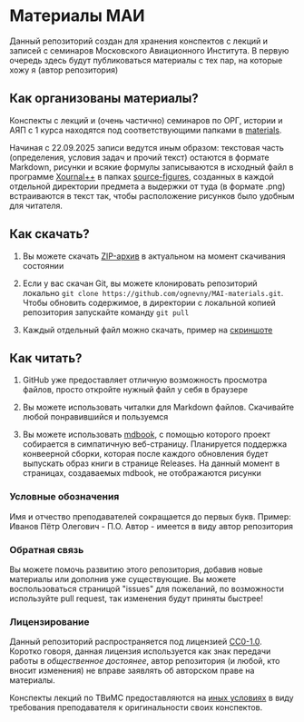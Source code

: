 # Материалы МАИ

Данный репозиторий создан для хранения конспектов с лекций и записей с семинаров Московского
Авиационного Института. В первую очередь здесь будут публиковаться материалы с тех пар, на которые
хожу я (автор репозитория)

## Как организованы материалы?

Конспекты с лекций и (очень частично) семинаров по ОРГ, истории и АЯП с 1 курса находятся под
соответствующими папками в [materials](materials).

Начиная с 22.09.2025 записи ведутся иным образом: текстовая часть (определения, условия задач и
прочий текст) остаются в формате Markdown, рисунки и всякие формулы записываются в исходный файл
в программе [Xournal++](https://xournalpp.github.io/) в папках [source-figures](source-figures),
созданных в каждой отдельной директории предмета а выдержки от туда (в формате .png) встраиваются в
текст так, чтобы расположение рисунков было удобным для читателя.

## Как скачать?

1. Вы можете скачать
   [ZIP-архив](https://github.com/ognevny/MAI-materials/archive/refs/heads/master.zip) в актуальном
   на момент скачивания состоянии

2. Если у вас скачан Git, вы можете клонировать репозиторий локально
   `git clone https://github.com/ognevny/MAI-materials.git`. Чтобы обновить содержимое, в директории
   с локальной копией репозитория запускайте команду `git pull`

3. Каждый отдельный файл можно скачать, пример на [скриншоте](misc/download.png)

## Как читать?

1. GitHub уже предоставляет отличную возможность просмотра файлов, просто откройте нужный файл у
   себя в браузере

2. Вы можете использовать читалки для Markdown файлов. Скачивайте любой понравившийся и пользуемся

3. Вы можете использовать [mdbook](https://rust-lang.github.io/mdBook/), с помощью которого проект
   собирается в симпатичную веб-страницу. Планируется поддержка конвеерной сборки, которая после
   каждого обновления будет выпускать образ книги в странице Releases. На данный момент в страницах,
   создаваемых mdbook, не отображаются рисунки

### Условные обозначения

Имя и отчество преподавателей сокращается до первых букв. Пример: Иванов Пётр Олегович - П.О.
Автор - имеется в виду автор репозитория

### Обратная связь

Вы можете помочь развитию этого репозитория, добавив новые материалы или дополнив уже существующие.
Вы можете воспользоваться страницой "issues" для пожеланий, по возможности используйте pull request,
так изменения будут приняты быстрее!

### Лицензирование

Данный репозиторий распространяется под лицензией [CC0-1.0](LICENSE). Коротко говоря, данная
лицензия используется как знак передачи работы в _общественное достоянее_, автор репозитория (и
любой, кто вносит изменения) не вправе заявлять об авторском праве на материалы.

Конспекты лекций по ТВиМС предоставляются на [иных условиях](materials/probability-theory/LICENSE)
в виду требования преподавателя к оригинальности своих конспектов.
